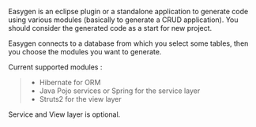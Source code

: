 Easygen is an eclipse plugin or a standalone application to generate code using various modules (basically to generate a CRUD application).
You should consider the generated code as a start for new project.

Easygen connects to a database from which you select some tables, then you choose the modules you want to generate.

Current supported modules :
> - Hibernate for ORM
> - Java Pojo services or Spring for the service layer
> - Struts2 for the view layer

Service and View layer is optional.